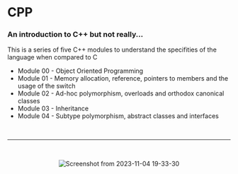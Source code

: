 # CPP

### An introduction to C++ but not really... 

This is a series of five C++ modules to understand the specifities of the language when compared to C

- Module 00 - Object Oriented Programming
- Module 01 - Memory allocation, reference, pointers to members and the usage of the switch
- Module 02 - Ad-hoc polymorphism, overloads and orthodox canonical classes
- Module 03 - Inheritance
- Module 04 - Subtype polymorphism, abstract classes and interfaces

<br>

---

<br>
<div align="center">

![Screenshot from 2023-11-04 19-33-30](https://github.com/spookier/CPP/assets/77325667/b52b7d36-d076-4a4a-b488-d6ec1a7187ee)



</div>
